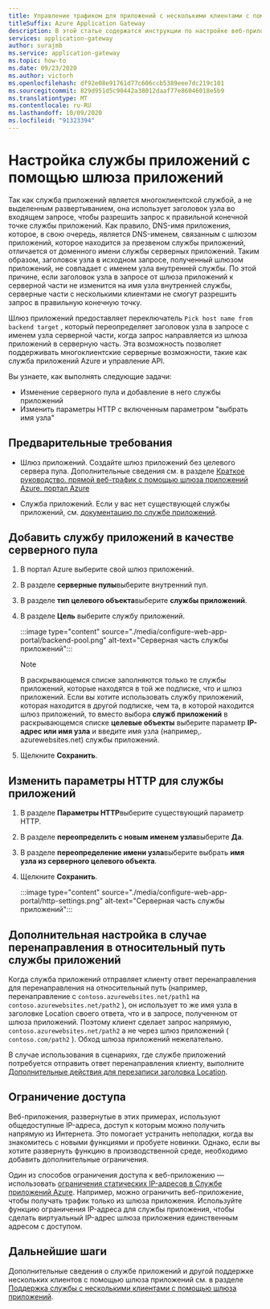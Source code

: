 ```yaml
---
title: Управление трафиком для приложений с несколькими клиентами с помощью портала
titleSuffix: Azure Application Gateway
description: В этой статье содержатся инструкции по настройке веб-приложений службы приложений Azure в качестве членов серверного пула в существующем или новом шлюзе приложений.
services: application-gateway
author: surajmb
ms.service: application-gateway
ms.topic: how-to
ms.date: 09/23/2020
ms.author: victorh
ms.openlocfilehash: df92e08e91761d77c606ccb5389eee7dc219c101
ms.sourcegitcommit: 829d951d5c90442a38012daaf77e86046018e5b9
ms.translationtype: MT
ms.contentlocale: ru-RU
ms.lasthandoff: 10/09/2020
ms.locfileid: "91323394"
---
```

# <a name="configure-app-service-with-application-gateway"></a>Настройка службы приложений с помощью шлюза приложений

Так как служба приложений является многоклиентской службой, а не выделенным развертыванием, она использует заголовок узла во входящем запросе, чтобы разрешить запрос к правильной конечной точке службы приложений. Как правило, DNS-имя приложения, которое, в свою очередь, является DNS-именем, связанным с шлюзом приложений, которое находится за презвеном службы приложений, отличается от доменного имени службы серверных приложений. Таким образом, заголовок узла в исходном запросе, полученный шлюзом приложений, не совпадает с именем узла внутренней службы. По этой причине, если заголовок узла в запросе от шлюза приложений к серверной части не изменится на имя узла внутренней службы, серверные части с несколькими клиентами не смогут разрешить запрос в правильную конечную точку.

Шлюз приложений предоставляет переключатель `Pick host name from backend target` , который переопределяет заголовок узла в запросе с именем узла серверной части, когда запрос направляется из шлюза приложений в серверную часть. Эта возможность позволяет поддерживать многоклиентские серверные возможности, такие как служба приложений Azure и управление API. 

Вы узнаете, как выполнять следующие задачи:

- Изменение серверного пула и добавление в него службы приложений
- Изменить параметры HTTP с включенным параметром "выбрать имя узла"

## <a name="prerequisites"></a>Предварительные требования

- Шлюз приложений. Создайте шлюз приложений без целевого сервера пула. Дополнительные сведения см. в разделе [Краткое руководство. прямой веб-трафик с помощью шлюза приложений Azure. портал Azure](quick-create-portal.md)

- Служба приложений. Если у вас нет существующей службы приложений, см. [документацию по службе приложений](https://docs.microsoft.com/azure/app-service/).

## <a name="add-app-service-as-backend-pool"></a>Добавить службу приложений в качестве серверного пула

1. В портал Azure выберите свой шлюз приложений.

2. В разделе **серверные пулы**выберите внутренний пул.

4. В разделе **тип целевого объекта**выберите **службы приложений**.

5. В разделе **Цель** выберите службу приложений.

   :::image type="content" source="./media/configure-web-app-portal/backend-pool.png" alt-text="Серверная часть службы приложений":::
   
   > [!NOTE]
   > В раскрывающемся списке заполняются только те службы приложений, которые находятся в той же подписке, что и шлюз приложений. Если вы хотите использовать службу приложений, которая находится в другой подписке, чем та, в которой находится шлюз приложений, то вместо выбора **служб приложений** в раскрывающемся списке **целевые объекты** выберите параметр **IP-адрес или имя узла** и введите имя узла (например,. azurewebsites.net) службы приложений.
1. Щелкните **Сохранить**.

## <a name="edit-http-settings-for-app-service"></a>Изменить параметры HTTP для службы приложений

1. В разделе **Параметры HTTP**выберите существующий параметр HTTP.

2. В разделе **переопределить с новым именем узла**выберите **Да**.
3. В разделе **переопределение имени узла**выберите выбрать **имя узла из серверного целевого объекта**.
4. Щелкните **Сохранить**.

   :::image type="content" source="./media/configure-web-app-portal/http-settings.png" alt-text="Серверная часть службы приложений":::

## <a name="additional-configuration-in-case-of-redirection-to-app-services-relative-path"></a>Дополнительная настройка в случае перенаправления в относительный путь службы приложений

Когда служба приложений отправляет клиенту ответ перенаправления для перенаправления на относительный путь (например, перенаправление с `contoso.azurewebsites.net/path1` на `contoso.azurewebsites.net/path2` ), он использует то же имя узла в заголовке Location своего ответа, что и в запросе, полученном от шлюза приложений. Поэтому клиент сделает запрос напрямую, `contoso.azurewebsites.net/path2` а не через шлюз приложений ( `contoso.com/path2` ). Обход шлюза приложений нежелательно.

В случае использования в сценариях, где службе приложений потребуется отправить ответ перенаправления клиенту, выполните [Дополнительные действия для перезаписи заголовка Location](https://docs.microsoft.com/azure/application-gateway/troubleshoot-app-service-redirection-app-service-url#sample-configuration).

## <a name="restrict-access"></a>Ограничение доступа

Веб-приложения, развернутые в этих примерах, используют общедоступные IP-адреса, доступ к которым можно получить напрямую из Интернета. Это помогает устранить неполадки, когда вы знакомитесь с новыми функциями и пробуете новинки. Однако, если вы хотите развернуть функцию в производственной среде, необходимо добавить дополнительные ограничения.

Один из способов ограничения доступа к веб-приложению — использовать [ограничения статических IP-адресов в Службе приложений Azure](../app-service/app-service-ip-restrictions.md). Например, можно ограничить веб-приложение, чтобы получать трафик только из шлюза приложения. Используйте функцию ограничения IP-адреса для службы приложения, чтобы сделать виртуальный IP-адрес шлюза приложения единственным адресом с доступом.

## <a name="next-steps"></a>Дальнейшие шаги

Дополнительные сведения о службе приложений и другой поддержке нескольких клиентов с помощью шлюза приложений см. в разделе [Поддержка службы с несколькими клиентами с помощью шлюза приложений](https://docs.microsoft.com/azure/application-gateway/application-gateway-web-app-overview).
